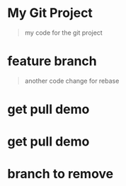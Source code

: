 # My Git Project

> my code for the git project

# feature branch

> another code change for rebase

# get pull demo
# get pull demo
# branch to remove


